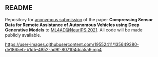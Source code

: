 ## README

Repository for [anonymous submission](https://anonymous.4open.science/dashboard) of the paper **Compressing Sensor Data for Remote Assistance of Autonomous Vehicles using Deep Generative Models** to [ML4AD@NeurIPS 2021](https://ml4ad.github.io/). All code will be made publicly available.

https://user-images.githubusercontent.com/19552411/135649380-de1865eb-b1d5-4852-ad9f-807104dca5a9.mp4

